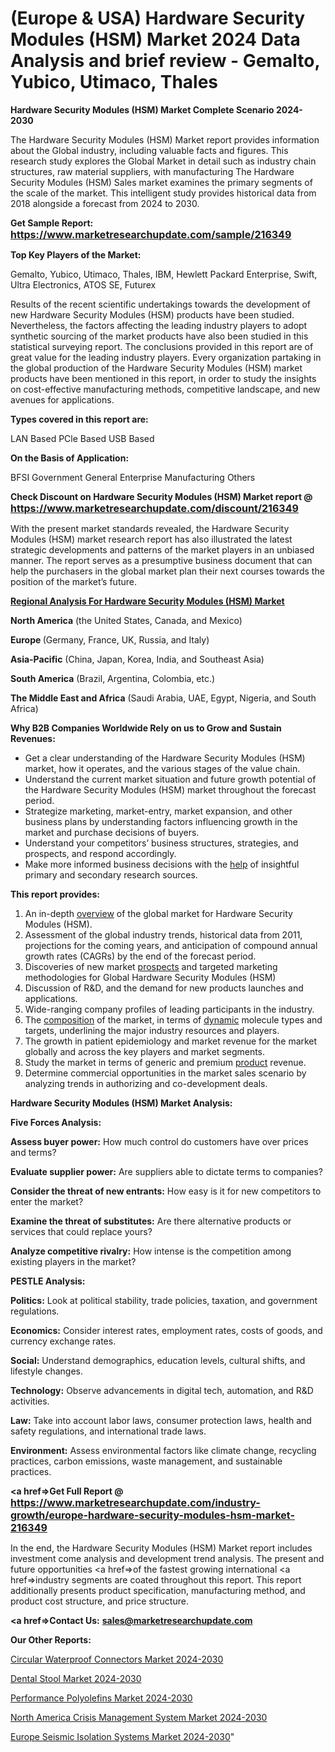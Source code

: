 # (Europe & USA) Hardware Security Modules (HSM) Market 2024 Data Analysis and brief review - Gemalto, Yubico, Utimaco, Thales

<strong>Hardware Security Modules (HSM) Market Complete Scenario 2024-2030</strong>

The Hardware Security Modules (HSM) Market report provides information about the Global industry, including valuable facts and figures. This research study explores the Global Market in detail such as industry chain structures, raw material suppliers, with manufacturing The Hardware Security Modules (HSM) Sales market examines the primary segments of the scale of the market. This intelligent study provides historical data from 2018 alongside a forecast from 2024 to 2030.

<strong>Get Sample Report: <a href=https://www.marketresearchupdate.com/sample/216349><font size=3 color=#0000ff>https://www.marketresearchupdate.com/sample/216349</font></a></strong>

<strong>Top Key Players of the Market:</strong>

Gemalto, Yubico, Utimaco, Thales, IBM, Hewlett Packard Enterprise, Swift, Ultra Electronics, ATOS SE, Futurex

Results of the recent scientific undertakings towards the development of new Hardware Security Modules (HSM) products have been studied. Nevertheless, the factors affecting the leading industry players to adopt synthetic sourcing of the market products have also been studied in this statistical surveying report. The conclusions provided in this report are of great value for the leading industry players. Every organization partaking in the global production of the Hardware Security Modules (HSM) market products have been mentioned in this report, in order to study the insights on cost-effective manufacturing methods, competitive landscape, and new avenues for applications.

<strong>Types covered in this report are: </strong>

LAN Based
PCle Based
USB Based

<strong>On the Basis of Application:</strong>

BFSI
Government
General Enterprise
Manufacturing
Others

<strong>Check Discount on Hardware Security Modules (HSM) Market report @ <a href=https://www.marketresearchupdate.com/discount/216349><font size=3 color=#0000ff>https://www.marketresearchupdate.com/discount/216349</font></a></strong>

With the present market standards revealed, the Hardware Security Modules (HSM) market research report has also illustrated the latest strategic developments and patterns of the market players in an unbiased manner. The report serves as a presumptive business document that can help the purchasers in the global market plan their next courses towards the position of the market’s future.

<strong><u><b>Regional Analysis For Hardware Security Modules (HSM) Market</b></u></strong>

<strong><b>North America</b></strong> (the United States, Canada, and Mexico)

<strong><b>Europe </b></strong>(Germany, France, UK, Russia, and Italy)

<strong><b>Asia-Pacific</b></strong> (China, Japan, Korea, India, and Southeast Asia)

<strong><b>South America</b></strong> (Brazil, Argentina, Colombia, etc.)

<strong><b>The Middle East and Africa</b></strong> (Saudi Arabia, UAE, Egypt, Nigeria, and South Africa)

<strong>Why B2B Companies Worldwide Rely on us to Grow and Sustain Revenues:</strong>
<ul>
  <li>Get a clear understanding of the Hardware Security Modules (HSM) market, how it operates, and the various stages of the value chain.</li>
  <li>Understand the current market situation and future growth potential of the Hardware Security Modules (HSM) market throughout the forecast period.</li>
  <li>Strategize marketing, market-entry, market expansion, and other business plans by understanding factors influencing growth in the market and purchase decisions of buyers.</li>
  <li>Understand your competitors’ business structures, strategies, and prospects, and respond accordingly.</li>
  <li>Make more informed business decisions with the <a href=ASDF991299>help</a> of insightful primary and secondary research sources.</li>
</ul>
<strong>This report provides:</strong>
<ol>
  <li>An in-depth <a href=>overview</a> of the global market for Hardware Security Modules (HSM).</li>
  <li>Assessment of the global industry trends, historical data from 2011, projections for the coming years, and anticipation of compound annual growth rates (CAGRs) by the end of the forecast period.</li>
  <li>Discoveries of new market <a href=>prospects</a> and targeted marketing methodologies for Global Hardware Security Modules (HSM)</li>
  <li>Discussion of R&amp;D, and the demand for new products launches and applications.</li>
  <li>Wide-ranging company profiles of leading participants in the industry.</li>
  <li>The <a href=ASDF881288>composition</a> of the market, in terms of <a href=>dynamic</a> molecule types and targets, underlining the major industry resources and players.</li>
  <li>The growth in patient epidemiology and market revenue for the market globally and across the key players and market segments.</li>
  <li>Study the market in terms of generic and premium <a href=>product</a> revenue.</li>
  <li>Determine commercial opportunities in the market sales scenario by analyzing trends in authorizing and co-development deals.</li>
</ol>

<strong>Hardware Security Modules (HSM) Market Analysis:</strong>

<strong>Five Forces Analysis:</strong>

<strong>Assess buyer power:</strong> How much control do customers have over prices and terms?

<strong>Evaluate supplier power:</strong> Are suppliers able to dictate terms to companies?

<strong>Consider the threat of new entrants:</strong> How easy is it for new competitors to enter the market?

<strong>Examine the threat of substitutes:</strong> Are there alternative products or services that could replace yours?

<strong>Analyze competitive rivalry:</strong> How intense is the competition among existing players in the market?

<strong>PESTLE Analysis:</strong>

<strong>Politics:</strong> Look at political stability, trade policies, taxation, and government regulations.

<strong>Economics:</strong> Consider interest rates, employment rates, costs of goods, and currency exchange rates.

<strong>Social:</strong> Understand demographics, education levels, cultural shifts, and lifestyle changes.

<strong>Technology:</strong> Observe advancements in digital tech, automation, and R&D activities.

<strong>Law:</strong> Take into account labor laws, consumer protection laws, health and safety regulations, and international trade laws.

<strong>Environment:</strong> Assess environmental factors like climate change, recycling practices, carbon emissions, waste management, and sustainable practices.

<strong><a href=>Get Full Report</a> @ <a href=https://www.marketresearchupdate.com/industry-growth/europe-hardware-security-modules-hsm-market-216349><font size=3 color=#0000ff>https://www.marketresearchupdate.com/industry-growth/europe-hardware-security-modules-hsm-market-216349</font></a></strong>

In the end, the Hardware Security Modules (HSM) Market report includes investment come analysis and development trend analysis. The present and future opportunities <a href=>of</a> the fastest growing international <a href=>industry</a> segments are coated throughout this report. This report additionally presents product specification, manufacturing method, and product cost structure, and price structure.

<strong><a href=><strong>Contact Us:</strong></a></strong>
<strong>sales@marketresearchupdate.com</strong>

<strong>Our Other Reports:</strong>

<a href=https://www.linkedin.com/pulse/circular-waterproof-connectors-market-2023-size-growth>Circular Waterproof Connectors Market 2024-2030</a>

<a href=https://www.linkedin.com/pulse/dental-stool-market-analysis-segment-region>Dental Stool Market 2024-2030</a>

<a href=https://www.linkedin.com/pulse/performance-polyolefins-market-size-trends-consumption>Performance Polyolefins Market 2024-2030</a>

<a href=https://www.linkedin.com/pulse/north-america-crisis-management-system-market-yxnvf/>North America Crisis Management System Market 2024-2030</a>

<a href=https://www.linkedin.com/pulse/europe-seismic-isolation-systems-market-research-z25hf/>Europe Seismic Isolation Systems Market 2024-2030</a>"
